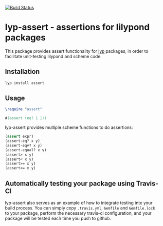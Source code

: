 [![Build Status](https://travis-ci.org/noteflakes/lyp-assert.svg?branch=master)](https://travis-ci.org/noteflakes/assert-lyp)

# lyp-assert - assertions for lilypond packages

This package provides assert functionality for [lyp](https://github.com/noteflakes/lyp) packages, in order to facilitate unit-testing lilypond and scheme code.

## Installation

```bash
lyp install assert
```

## Usage

```lilypond
\require "assert"

#(assert (eq? 1 1))
```

lyp-assert provides multiple scheme functions to do assertions:

```scheme
(assert expr)
(assert-eq? x y)
(assert-eqv? x y)
(assert-equal? x y)
(assert> x y)
(assert< x y)
(assert>= x y)
(assert<= x y)
```

## Automatically testing your package using Travis-CI

lyp-assert also serves as an example of how to integrate testing into your build process. You can simply copy `.travis.yml`, `Gemfile` and `Gemfile.lock` to your package, perform the necessary travis-ci configuration, and your package will be tested each time you push to github.